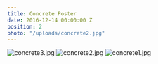 ```yaml
---
title: Concrete Poster
date: 2016-12-14 00:00:00 Z
position: 2
photo: "/uploads/concrete2.jpg"
---
```


![concrete3.jpg](/uploads/concrete3.jpg)
![concrete2.jpg](/uploads/concrete2.jpg)
![concrete1.jpg](/uploads/concrete1.jpg)